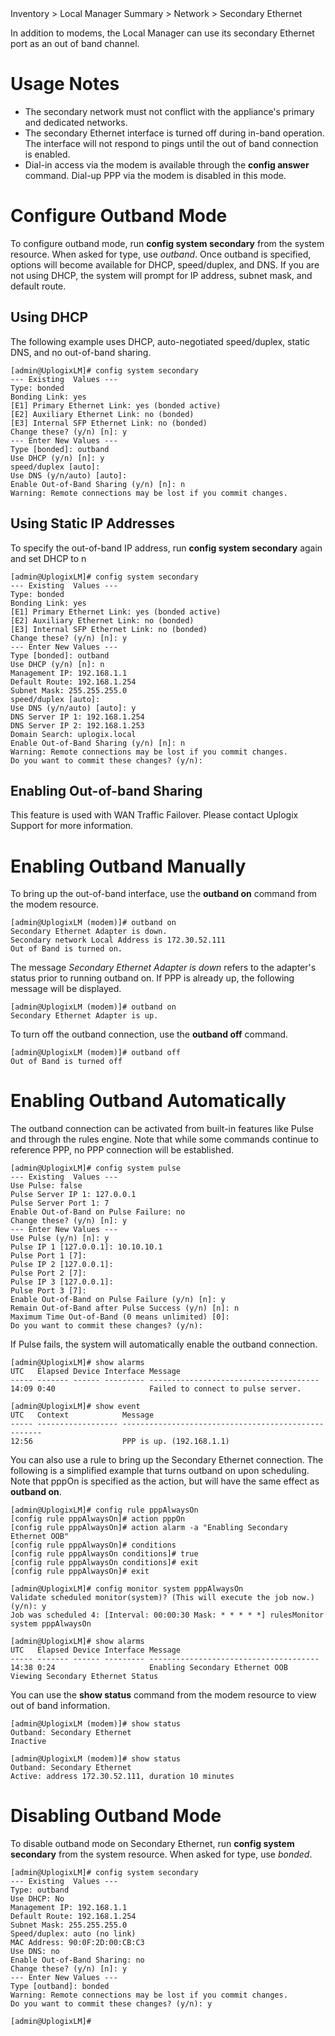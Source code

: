 <div class='ucc' />Inventory > Local Manager Summary > Network > Secondary Ethernet</div>

In addition to modems, the Local Manager can use its secondary Ethernet port as an out of band channel.

# Usage Notes

* The secondary network must not conflict with the appliance's primary and dedicated networks. 
* The secondary Ethernet interface is turned off during in-band operation. The interface will not respond to pings until the out of band connection is enabled.
* Dial-in access via the modem is available through the **config answer** command. Dial-up PPP via the modem is disabled in this mode.

# Configure Outband Mode

To configure outband mode, run **config system secondary** from the system resource. When asked for type, use *outband*. Once outband is specified, options will become available for DHCP, speed/duplex, and DNS. If you are not using DHCP, the system will prompt for IP address, subnet mask, and default route.

## Using DHCP

The following example uses DHCP, auto-negotiated speed/duplex, static DNS, and no out-of-band sharing. 

```
[admin@UplogixLM]# config system secondary
--- Existing  Values ---
Type: bonded
Bonding Link: yes
[E1] Primary Ethernet Link: yes (bonded active)
[E2] Auxiliary Ethernet Link: no (bonded)
[E3] Internal SFP Ethernet Link: no (bonded)
Change these? (y/n) [n]: y
--- Enter New Values ---
Type [bonded]: outband
Use DHCP (y/n) [n]: y
speed/duplex [auto]: 
Use DNS (y/n/auto) [auto]: 
Enable Out-of-Band Sharing (y/n) [n]: n
Warning: Remote connections may be lost if you commit changes.
```

## Using Static IP Addresses

To specify the out-of-band IP address, run **config system secondary** again and set DHCP to n

```
[admin@UplogixLM]# config system secondary
--- Existing  Values ---
Type: bonded
Bonding Link: yes
[E1] Primary Ethernet Link: yes (bonded active)
[E2] Auxiliary Ethernet Link: no (bonded)
[E3] Internal SFP Ethernet Link: no (bonded)
Change these? (y/n) [n]: y
--- Enter New Values ---
Type [bonded]: outband
Use DHCP (y/n) [n]: n
Management IP: 192.168.1.1
Default Route: 192.168.1.254
Subnet Mask: 255.255.255.0
speed/duplex [auto]: 
Use DNS (y/n/auto) [auto]: y
DNS Server IP 1: 192.168.1.254
DNS Server IP 2: 192.168.1.253
Domain Search: uplogix.local
Enable Out-of-Band Sharing (y/n) [n]: n
Warning: Remote connections may be lost if you commit changes.
Do you want to commit these changes? (y/n): 
```

## Enabling Out-of-band Sharing

This feature is used with WAN Traffic Failover. Please contact Uplogix Support for more information.

# Enabling Outband Manually

To bring up the out-of-band interface, use the **outband on** command from the modem resource.

```
[admin@UplogixLM (modem)]# outband on
Secondary Ethernet Adapter is down.
Secondary network Local Address is 172.30.52.111
Out of Band is turned on.
```

The message *Secondary Ethernet Adapter is down* refers to the adapter's status prior to running outband on. If PPP is already up, the following message will be displayed.

```
[admin@UplogixLM (modem)]# outband on
Secondary Ethernet Adapter is up.
```

To turn off the outband connection, use the **outband off** command.

```
[admin@UplogixLM (modem)]# outband off
Out of Band is turned off
```

# Enabling Outband Automatically

The outband connection can be activated from built-in features like Pulse and through the rules engine. Note that while some commands continue to reference PPP, no PPP connection will be established.

```
[admin@UplogixLM]# config system pulse
--- Existing  Values ---
Use Pulse: false
Pulse Server IP 1: 127.0.0.1
Pulse Server Port 1: 7
Enable Out-of-Band on Pulse Failure: no
Change these? (y/n) [n]: y
--- Enter New Values ---
Use Pulse (y/n) [n]: y
Pulse IP 1 [127.0.0.1]: 10.10.10.1
Pulse Port 1 [7]: 
Pulse IP 2 [127.0.0.1]: 
Pulse Port 2 [7]: 
Pulse IP 3 [127.0.0.1]: 
Pulse Port 3 [7]: 
Enable Out-of-Band on Pulse Failure (y/n) [n]: y
Remain Out-of-Band after Pulse Success (y/n) [n]: n
Maximum Time Out-of-Band (0 means unlimited) [0]: 
Do you want to commit these changes? (y/n): 
```

If Pulse fails, the system will automatically enable the outband connection.

```
[admin@UplogixLM]# show alarms
UTC   Elapsed Device Interface Message
----- ------- ------ --------- --------------------------------------
14:09 0:40                     Failed to connect to pulse server.

[admin@UplogixLM]# show event
UTC   Context            Message
----- ------------------ ----------------------------------------------------
12:56                    PPP is up. (192.168.1.1)
```

You can also use a rule to bring up the Secondary Ethernet connection. The following is a simplified example that turns outband on upon scheduling. Note that pppOn is specified as the action, but will have the same effect as **outband on**.

```
[admin@UplogixLM]# config rule pppAlwaysOn
[config rule pppAlwaysOn]# action pppOn
[config rule pppAlwaysOn]# action alarm -a "Enabling Secondary Ethernet OOB"
[config rule pppAlwaysOn]# conditions
[config rule pppAlwaysOn conditions]# true
[config rule pppAlwaysOn conditions]# exit
[config rule pppAlwaysOn]# exit

[admin@UplogixLM]# config monitor system pppAlwaysOn
Validate scheduled monitor(system)? (This will execute the job now.) (y/n): y
Job was scheduled 4: [Interval: 00:00:30 Mask: * * * * *] rulesMonitor system pppAlwaysOn

[admin@UplogixLM]# show alarms
UTC   Elapsed Device Interface Message
----- ------- ------ --------- --------------------------------------
14:38 0:24                     Enabling Secondary Ethernet OOB
Viewing Secondary Ethernet Status
```

You can use the **show status** command from the modem resource to view out of band information.

```
[admin@UplogixLM (modem)]# show status
Outband: Secondary Ethernet
Inactive

[admin@UplogixLM (modem)]# show status
Outband: Secondary Ethernet
Active: address 172.30.52.111, duration 10 minutes
```

# Disabling Outband Mode

To disable outband mode on Secondary Ethernet, run **config system secondary** from the system resource. When asked for type, use *bonded*.

```
[admin@UplogixLM]# config system secondary
--- Existing  Values ---
Type: outband
Use DHCP: No
Management IP: 192.168.1.1
Default Route: 192.168.1.254
Subnet Mask: 255.255.255.0
Speed/duplex: auto (no link)
MAC Address: 90:0F:2D:00:CB:C3
Use DNS: no
Enable Out-of-Band Sharing: no
Change these? (y/n) [n]: y
--- Enter New Values ---
Type [outband]: bonded
Warning: Remote connections may be lost if you commit changes.
Do you want to commit these changes? (y/n): y

[admin@UplogixLM]# 
```
